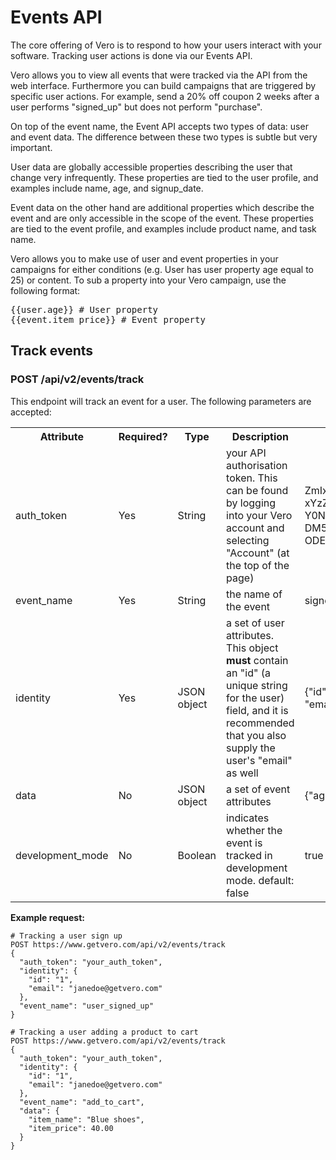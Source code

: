 # Events API

The core offering of Vero is to respond to how your users interact with your software. Tracking user actions is done via our Events API. 

Vero allows you to view all events that were tracked via the API from the web interface. Furthermore you can build campaigns that are triggered by specific user actions. For example, send a 20% off coupon 2 weeks after a user performs "signed_up" but does not perform "purchase".

On top of the event name, the Event API accepts two types of data: user and event data. The difference between these two types is subtle but very important. 

User data are globally accessible properties describing the user that change very infrequently. These properties are tied to the user profile, and examples include name, age, and signup_date. 

Event data on the other hand are additional properties which describe the event and are only accessible in the scope of the event. These properties are tied to the event profile, and examples include product name, and task name.

Vero allows you to make use of user and event properties in your campaigns for either conditions (e.g. User has user property age equal to 25) or content. To sub a property into your Vero campaign, use the following format:

<pre>
{{user.age}} # User property
{{event.item_price}} # Event property
</pre>

## Track events

### POST /api/v2/events/track

This endpoint will track an event for a user. The following parameters are accepted:

<table>
  <tr>
    <th>Attribute</th>
    <th>Required?</th>
    <th>Type</th>
    <th>Description</th>
    <th>Example</th>
  </tr>
  <tr>
    <td>auth_token</td>
    <td>Yes</td>
    <td>String</td>
    <td>your API authorisation token. This can be found by logging into your Vero account and selecting "Account" (at the top of the page)</td>
    <td>
      ZmIxM2NkZGZmZjY4YzFjMTI
      xYzZmMTlmNmM4NDY3ZTc5N2
      Y0NmVkYTo2MTk5YThmMDlmM
      DM5NzBkMjhkNDVjN2Y0MzI1
      ODE3YzBhZDcyMzhi
    </td>
  </tr>
  <tr>
    <td>event_name</td>
    <td>Yes</td>
    <td>String</td>
    <td>the name of the event</td>
    <td>signed_up</td>
  </tr>
  <tr>
    <td>identity</td>
    <td>Yes</td>
    <td>JSON object</td>
    <td>a set of user attributes. This object <b>must</b> contain an "id" (a unique string for the user) field, and it is recommended that you also supply the user's "email" as well</td>
    <td>{"id": "james@getvero.com", "email": "james@getvero.com"}</td>
  </tr>
  <tr>
    <td>data</td>
    <td>No</td>
    <td>JSON object</td>
    <td>a set of event attributes</td>
    <td>{"age": 25}</td>
  </tr>
  <tr>
    <td>development_mode</td>
    <td>No</td>
    <td>Boolean</td>
    <td>indicates whether the event is tracked in development mode. default: false</td>
    <td>true</td>
  </tr>
</table>

**Example request:**

```
# Tracking a user sign up
POST https://www.getvero.com/api/v2/events/track
{
  "auth_token": "your_auth_token",
  "identity": {
    "id": "1",
    "email": "janedoe@getvero.com"
  },
  "event_name": "user_signed_up"
}

# Tracking a user adding a product to cart
POST https://www.getvero.com/api/v2/events/track
{
  "auth_token": "your_auth_token",
  "identity": {
    "id": "1",
    "email": "janedoe@getvero.com"
  },
  "event_name": "add_to_cart",
  "data": {
    "item_name": "Blue shoes",
    "item_price": 40.00
  }
}
```
